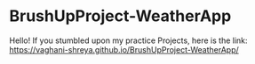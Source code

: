 # BrushUpProject-WeatherApp

Hello! 
If you stumbled upon my practice Projects, 
here is the link: https://vaghani-shreya.github.io/BrushUpProject-WeatherApp/
